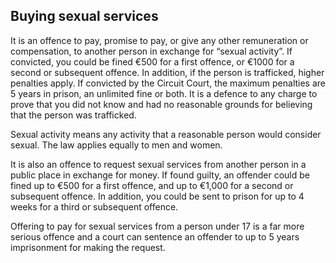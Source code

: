 ##  Buying sexual services

It is an offence to pay, promise to pay, or give any other remuneration or
compensation, to another person in exchange for “sexual activity”. If
convicted, you could be fined €500 for a first offence, or €1000 for a second
or subsequent offence. In addition, if the person is trafficked, higher
penalties apply. If convicted by the Circuit Court, the maximum penalties are
5 years in prison, an unlimited fine or both. It is a defence to any charge to
prove that you did not know and had no reasonable grounds for believing that
the person was trafficked.

Sexual activity means any activity that a reasonable person would consider
sexual. The law applies equally to men and women.

It is also an offence to request sexual services from another person in a
public place in exchange for money. If found guilty, an offender could be
fined up to €500 for a first offence, and up to €1,000 for a second or
subsequent offence. In addition, you could be sent to prison for up to 4 weeks
for a third or subsequent offence.

Offering to pay for sexual services from a person under 17 is a far more
serious offence and a court can sentence an offender to up to 5 years
imprisonment for making the request.
